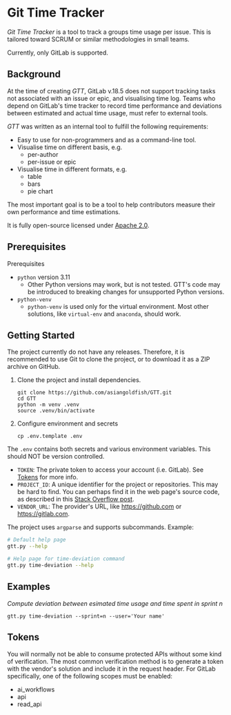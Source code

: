 # Git Time Tracker
*Git Time Tracker* is a tool to track a groups time usage per issue. This is tailored toward SCRUM or similar methodologies in small teams.

Currently, only GitLab is supported.



## Background
At the time of creating *GTT*, GitLab v.18.5 does not support tracking tasks not associated with an issue or epic, and visualising time log. Teams who depend on GitLab's time tracker to record time performance and deviations between estimated and actual time usage, must refer to external tools.

*GTT* was written as an internal tool to fulfill the following requirements:
- Easy to use for non-programmers and as a command-line tool.
- Visualise time on different basis, e.g.
    - per-author
    - per-issue or epic
- Visualise time in different formats, e.g.
    - table
    - bars
    - pie chart

The most important goal is to be a tool to help contributors measure their own performance and time estimations.

It is fully open-source licensed under [Apache 2.0](./LICENSE).

## Prerequisites
Prerequisites
- `python` version 3.11
    - Other Python versions may work, but is not tested. GTT's code may be introduced to breaking changes for unsupported Python versions.
- `python-venv`
    - `python-venv` is used only for the virtual environment. Most other solutions, like `virtual-env` and `anaconda`, should work.

## Getting Started
The project currently do not have any releases. Therefore, it is recommended to use Git to clone the project, or to download it as a ZIP archive on GitHub.

1. Clone the project and install dependencies.
    ```
    git clone https://github.com/asiangoldfish/GTT.git
    cd GTT
    python -m venv .venv
    source .venv/bin/activate
    ```
2. Configure environment and secrets
    ```
    cp .env.template .env
    ```

The `.env` contains both secrets and various environment variables. This should NOT be version controlled.
- `TOKEN`: The private token to access your account (i.e. GitLab). See [Tokens](#tokens) for more info.
- `PROJECT_ID`: A unique identifier for the project or repositories. This may be hard to find. You can perhaps find it in the web page's source code, as described in this [Stack Overflow post](https://stackoverflow.com/a/45500237).
- `VENDOR_URL`: The provider's URL, like https://github.com or https://gitlab.com.

The project uses `argparse` and supports subcommands. Example:
```sh
# Default help page
gtt.py --help

# Help page for time-deviation command
gtt.py time-deviation --help
```

## Examples
*Compute deviation between esimated time usage and time spent in sprint n*

```
gtt.py time-deviation --sprint=n --user='Your name'
```

## Tokens
You will normally not be able to consume protected APIs without some kind of verification. The most common verification method is to generate a token with the vendor's solution and include it in the request header. For GitLab specifically, one of the following scopes must be enabled:
- ai_workflows
- api
- read_api

